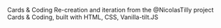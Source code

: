 Cards & Coding
Re-creation and iteration from the @NicolasTilly project Cards &amp; Coding, built with HTML, CSS, Vanilla-tilt.JS
